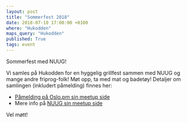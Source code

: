 ```yaml
---
layout: post
title: "Sommerfest 2018"
date: 2018-07-10 17:00:00 +0100
where: "Hukodden"
maps_query: "Hukodden"
published: True
tags: event
---
```


Sommerfest med NUUG!

Vi samles på Hukodden for en hyggelig grillfest sammen med NUUG og mange andre friprog-folk! Møt opp, ta med mat og badetøy!
Detaljer om samlingen (inkludert påmelding) finnes her:

* [Påmelding på Oslo.pm sin meetup side](https://www.meetup.com/Oslo-pm/events/252302562/)
* Mere info på [NUUG sin meetup side](https://www.meetup.com/nuug-no/events/252264168/)

Vel møtt!
